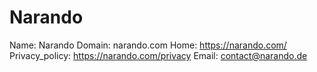 
# Narando

Name: Narando
Domain: narando.com
Home: https://narando.com/
Privacy_policy: https://narando.com/privacy
Email: contact@narando.de
